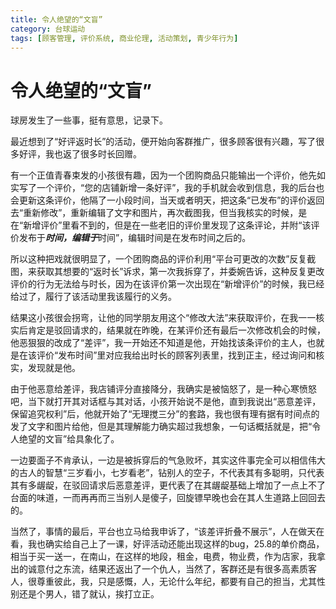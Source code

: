 ```yaml
---
title: 令人绝望的“文盲”
category: 台球运动
tags: [顾客管理, 评价系统, 商业伦理, 活动策划, 青少年行为]
---
```

# 令人绝望的“文盲”

球房发生了一些事，挺有意思，记录下。    

最近想到了“好评返时长”的活动，便开始向客群推广，很多顾客很有兴趣，写了很多好评，我也返了很多时长回赠。  

有一个正值青春束发的小孩很有趣，因为一个团购商品只能输出一个评价，他先如实写了一个评价，“您的店铺新增一条好评”，我的手机就会收到信息，我的后台也会更新这条评价，他隔了一小段时间，当天或者明天，把这条“已发布”的评价返回去“重新修改”，重新编辑了文字和图片，再次截图我，但当我核实的时候，是在“新增评价”里看不到的，但是在一些老旧的评价里发现了这条评论，并附“该评价发布于***时间，编辑于***时间”，编辑时间是在发布时间之后的。  

所以这种把戏就很明显了，一个团购商品的评价利用“平台可更改的次数”反复截图，来获取其想要的“返时长”诉求，第一次我拆穿了，并委婉告诉，这种反复更改评价的行为无法给与时长，因为在该评价第一次出现在“新增评价”的时候，我已经给过了，履行了该活动里我该履行的义务。  

结果这小孩很会拐弯，让他的同学朋友用这个“修改大法”来获取评价，在我一一核实后肯定是驳回请求的，结果就在昨晚，在某评价还有最后一次修改机会的时候，他恶狠狠的改成了“差评”，我一开始还不知道是他，开始找该条评价的主人，也就是在该评价“发布时间”里对应我给出时长的顾客列表里，找到正主，经过询问和核实，发现就是他。  

由于他恶意给差评，我店铺评分直接降分，我确实是被恼怒了，是一种心寒愤怒吧，当下就打开其对话框与其对话，小孩开始说不是他，直到我说出“恶意差评，保留追究权利”后，他就开始了“无理搅三分”的套路，我也很有理有据有时间点的发了文字和图片给他，但是其理解能力确实超过我想象，一句话概括就是，把“令人绝望的文盲”给具象化了。  

一边要面子不肯承认，一边是被拆穿后的气急败坏，其实这件事完全可以相信伟大的古人的智慧“三岁看小，七岁看老”，钻别人的空子，不代表其有多聪明，只代表其有多龌龊，在驳回请求后恶意差评，更代表了在其龌龊基础上增加了一点上不了台面的味道，一而再再而三当别人是傻子，回旋镖早晚也会在其人生道路上回回去的。  

当然了，事情的最后，平台也立马给我申诉了，“该差评折叠不展示”，人在做天在看，我也确实给自己上了一课，好评活动还能出现这样的bug，25.8的单价商品，相当于买一送一，在南山，在这样的地段，租金，电费，物业费，作为店家，我拿出的诚意付之东流，结果还返出了一个仇人，当然了，客群还是有很多高素质客人，很尊重彼此，我，只是感慨，人，无论什么年纪，都要有自己的担当，尤其性别还是个男人，错了就认，挨打立正。  